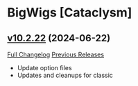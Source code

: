 # BigWigs [Cataclysm]

## [v10.2.22](https://github.com/BigWigsMods/BigWigs_Cataclysm/tree/v10.2.22) (2024-06-22)
[Full Changelog](https://github.com/BigWigsMods/BigWigs_Cataclysm/compare/v10.2.21...v10.2.22) [Previous Releases](https://github.com/BigWigsMods/BigWigs_Cataclysm/releases)

- Update option files  
- Updates and cleanups for classic  

